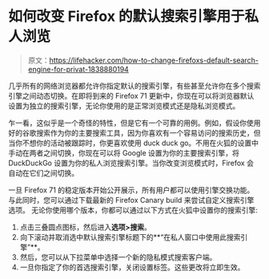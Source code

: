 # 如何改变 Firefox 的默认搜索引擎用于私人浏览

> 原文：<https://lifehacker.com/how-to-change-firefoxs-default-search-engine-for-privat-1838880194>

几乎所有的网络浏览器都允许你指定默认的搜索引擎，有些甚至允许你在多个搜索引擎之间动态切换。在即将到来的 Firefox 71 更新中，你现在可以将浏览器默认设置为独立的搜索引擎，无论你使用的是正常浏览模式还是隐私浏览模式。



乍一看，这似乎是一个奇怪的特性，但是它有一个可靠的用例。例如，假设你使用好的谷歌搜索作为你的主要搜索工具，因为你喜欢有一个容易访问的搜索历史，但当你不想你的活动被跟踪时，你更喜欢使用 duck duck go。不用在火狐的设置中手动在两者之间切换，你现在可以将 Google 设置为你的主要搜索引擎，将 DuckDuckGo 设置为你的私人浏览搜索引擎。当你改变浏览模式时，Firefox 会自动在它们之间切换。

一旦 Firefox 71 的稳定版本开始公开展示，所有用户都可以使用引擎交换功能。与此同时，您可以通过下载最新的 Firefox Canary build 来尝试自定义搜索引擎选项。 无论你使用哪个版本，你都可以通过以下方式在火狐中设置你的搜索引擎:

1.  点击三叠圆点图标，然后进入**选项>搜索**。
2.  向下滚动并取消选中默认搜索引擎标题下的**“在私人窗口中使用此搜索引擎”**。
3.  然后，您可以从下拉菜单中选择一个新的隐私模式搜索客户端。
4.  一旦你指定了你的首选搜索引擎，关闭设置标签。这些更改将立即生效。